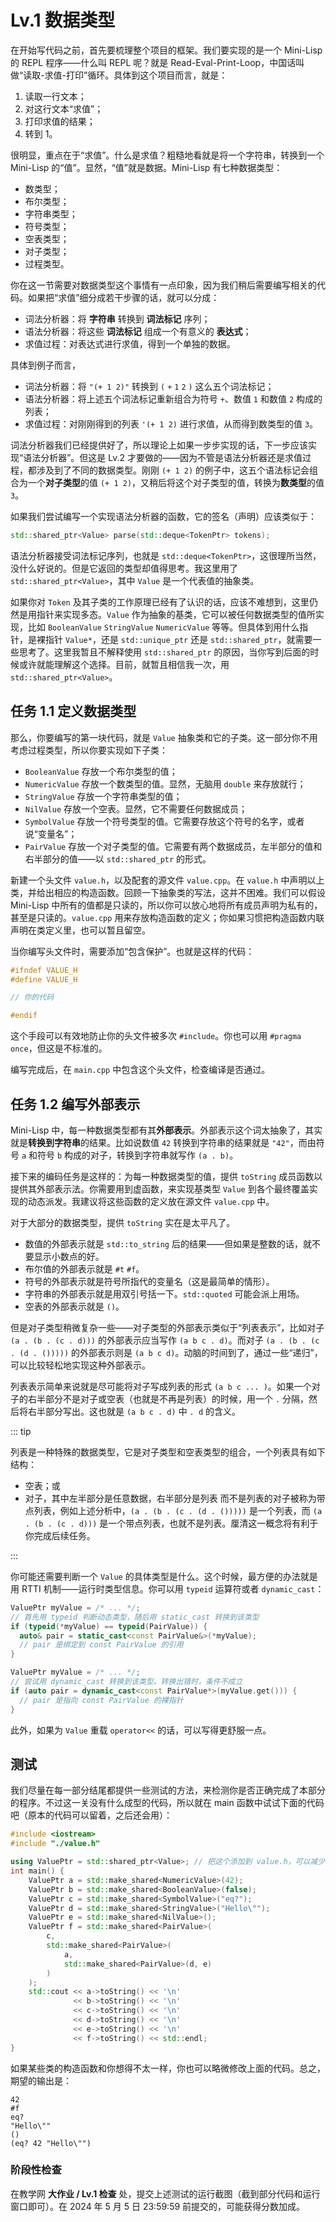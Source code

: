 # Lv.1 数据类型

在开始写代码之前，首先要梳理整个项目的框架。我们要实现的是一个 Mini-Lisp 的 REPL 程序——什么叫 REPL 呢？就是 Read-Eval-Print-Loop，中国话叫做“读取-求值-打印”循环。具体到这个项目而言，就是：
1. 读取一行文本；
2. 对这行文本“求值”；
3. 打印求值的结果；
4. 转到 1。

很明显，重点在于“求值”。什么是求值？粗糙地看就是将一个字符串，转换到一个 Mini-Lisp 的“值”。显然，“值”就是数据。Mini-Lisp 有七种数据类型：
- 数类型；
- 布尔类型；
- 字符串类型；
- 符号类型；
- 空表类型；
- 对子类型；
- 过程类型。

你在这一节需要对数据类型这个事情有一点印象，因为我们稍后需要编写相关的代码。如果把“求值”细分成若干步骤的话，就可以分成：
- 词法分析器：将 **字符串** 转换到 **词法标记** 序列；
- 语法分析器：将这些 **词法标记** 组成一个有意义的 **表达式**；
- 求值过程：对表达式进行求值，得到一个单独的数据。

具体到例子而言，
- 词法分析器：将 `"(+ 1 2)"` 转换到 `(` `+` `1` `2` `)` 这么五个词法标记；
- 语法分析器：将上述五个词法标记重新组合为符号 `+`、数值 `1` 和数值 `2` 构成的列表；
- 求值过程：对刚刚得到的列表 `'(+ 1 2)` 进行求值，从而得到数类型的值 `3`。

词法分析器我们已经提供好了，所以理论上如果一步步实现的话，下一步应该实现“语法分析器”。但这是 Lv.2 才要做的——因为不管是语法分析器还是求值过程，都涉及到了不同的数据类型。刚刚 `(+ 1 2)` 的例子中，这五个语法标记会组合为一个**对子类型**的值 `(+ 1 2)`，又稍后将这个对子类型的值，转换为**数类型**的值 `3`。

如果我们尝试编写一个实现语法分析器的函数，它的签名（声明）应该类似于：

```cpp
std::shared_ptr<Value> parse(std::deque<TokenPtr> tokens);
```

语法分析器接受词法标记序列，也就是 `std::deque<TokenPtr>`，这很理所当然，没什么好说的。但是它返回的类型却值得思考。我这里用了 `std::shared_ptr<Value>`，其中 `Value` 是一个代表值的抽象类。

如果你对 `Token` 及其子类的工作原理已经有了认识的话，应该不难想到，这里仍然是用指针来实现多态。`Value` 作为抽象的基类，它可以被任何数据类型的值所实现，比如 `BooleanValue` `StringValue` `NumericValue` 等等。但具体到用什么指针，是裸指针 `Value*`，还是 `std::unique_ptr` 还是 `std::shared_ptr`，就需要一些思考了。这里我暂且不解释使用 `std::shared_ptr` 的原因，当你写到后面的时候或许就能理解这个选择。目前，就暂且相信我一次，用 `std::shared_ptr<Value>`。

## 任务 1.1 定义数据类型

那么，你要编写的第一块代码，就是 `Value` 抽象类和它的子类。这一部分你不用考虑过程类型，所以你要实现如下子类：
- `BooleanValue` 存放一个布尔类型的值；
- `NumericValue` 存放一个数类型的值。显然，无脑用 `double` 来存放就行；
- `StringValue` 存放一个字符串类型的值；
- `NilValue` 存放一个空表。显然，它不需要任何数据成员；
- `SymbolValue` 存放一个符号类型的值。它需要存放这个符号的名字，或者说“变量名”；
- `PairValue` 存放一个对子类型的值。它需要有两个数据成员，左半部分的值和右半部分的值——以 `std::shared_ptr` 的形式。

新建一个头文件 `value.h`，以及配套的源文件 `value.cpp`。在 `value.h` 中声明以上类，并给出相应的构造函数。回顾一下抽象类的写法，这并不困难。我们可以假设 Mini-Lisp 中所有的值都是只读的，所以你可以放心地将所有成员声明为私有的，甚至是只读的。`value.cpp` 用来存放构造函数的定义；你如果习惯把构造函数内联声明在类定义里，也可以暂且留空。

当你编写头文件时，需要添加“包含保护”。也就是这样的代码：

```cpp
#ifndef VALUE_H
#define VALUE_H

// 你的代码

#endif
```

这个手段可以有效地防止你的头文件被多次 `#include`。你也可以用 `#pragma once`，但这是不标准的。

编写完成后，在 `main.cpp` 中包含这个头文件，检查编译是否通过。

## 任务 1.2 编写外部表示

Mini-Lisp 中，每一种数据类型都有其**外部表示**。外部表示这个词太抽象了，其实就是**转换到字符串**的结果。比如说数值 `42` 转换到字符串的结果就是 `"42"`，而由符号 `a` 和符号 `b` 构成的对子，转换到字符串就写作 `(a . b)`。

接下来的编码任务是这样的：为每一种数据类型的值，提供 `toString` 成员函数以提供其外部表示法。你需要用到虚函数，来实现基类型 `Value` 到各个最终覆盖实现的动态派发。我建议将这些函数的定义放在源文件 `value.cpp` 中。

对于大部分的数据类型，提供 `toString` 实在是太平凡了。
- 数值的外部表示就是 `std::to_string` 后的结果——但如果是整数的话，就不要显示小数点的好。
- 布尔值的外部表示就是 `#t` `#f`。
- 符号的外部表示就是符号所指代的变量名（这是最简单的情形）。
- 字符串的外部表示就是用双引号括一下。`std::quoted` 可能会派上用场。
- 空表的外部表示就是 `()`。

但是对子类型稍微复杂一些——对子类型的外部表示类似于“列表表示”，比如对子 `(a . (b . (c . d)))` 的外部表示应当写作 `(a b c . d)`。而对子 `(a . (b . (c . (d . ()))))` 的外部表示则是 `(a b c d)`。动脑的时间到了，通过一些“递归”，可以比较轻松地实现这种外部表示。

列表表示简单来说就是尽可能将对子写成列表的形式 `(a b c ... )`。如果一个对子的右半部分不是对子或空表（也就是不再是列表）的时候，用一个 `.` 分隔，然后将右半部分写出。这也就是 `(a b c . d)` 中 `. d` 的含义。


::: tip

列表是一种特殊的数据类型，它是对子类型和空表类型的组合，一个列表具有如下结构：
- 空表；或
- 对子，其中左半部分是任意数据，右半部分是列表
而不是列表的对子被称为带点列表，例如上述分析中，`(a . (b . (c . (d . ()))))` 是一个列表，而 `(a . (b . (c . d)))` 是一个带点列表，也就不是列表。厘清这一概念将有利于你完成后续任务。

:::

你可能还需要判断一个 `Value` 的具体类型是什么。这个时候，最方便的办法就是用 RTTI 机制——运行时类型信息。你可以用 `typeid` 运算符或者 `dynamic_cast`：

<CodeGroup>
  <CodeGroupItem title="type_id">

```cpp
ValuePtr myValue = /* ... */;
// 首先用 typeid 判断动态类型，随后用 static_cast 转换到该类型
if (typeid(*myValue) == typeid(PairValue)) {
  auto& pair = static_cast<const PairValue&>(*myValue);
  // pair 是绑定到 const PairValue 的引用
}
```

  </CodeGroupItem>
  <CodeGroupItem title="dynamic_cast">

```cpp
ValuePtr myValue = /* ... */;
// 尝试用 dynamic_cast 转换到该类型。转换出错时，条件不成立
if (auto pair = dynamic_cast<const PairValue*>(myValue.get())) {
  // pair 是指向 const PairValue 的裸指针
}
```

  </CodeGroupItem>
</CodeGroup>

此外，如果为 `Value` 重载 `operator<<` 的话，可以写得更舒服一点。

## 测试

我们尽量在每一部分结尾都提供一些测试的方法，来检测你是否正确完成了本部分的程序。不过这一关没有什么成型的代码，所以就在 main 函数中试试下面的代码吧（原本的代码可以留着，之后还会用）：

```cpp
#include <iostream>
#include "./value.h"

using ValuePtr = std::shared_ptr<Value>; // 把这个添加到 value.h，可以减少许多重复的代码。
int main() {
    ValuePtr a = std::make_shared<NumericValue>(42);
    ValuePtr b = std::make_shared<BooleanValue>(false);
    ValuePtr c = std::make_shared<SymbolValue>("eq?");
    ValuePtr d = std::make_shared<StringValue>("Hello\"");
    ValuePtr e = std::make_shared<NilValue>();
    ValuePtr f = std::make_shared<PairValue>(
        c,
        std::make_shared<PairValue>(
            a,
            std::make_shared<PairValue>(d, e)
        )
    );
    std::cout << a->toString() << '\n'
              << b->toString() << '\n'
              << c->toString() << '\n'
              << d->toString() << '\n'
              << e->toString() << '\n'
              << f->toString() << std::endl;
}
```

如果某些类的构造函数和你想得不太一样，你也可以略微修改上面的代码。总之，期望的输出是：

```
42
#f
eq?
"Hello\""
()
(eq? 42 "Hello\"")
```

### 阶段性检查

在教学网 **大作业 / Lv.1 检查** 处，提交上述测试的运行截图（截到部分代码和运行窗口即可）。在 2024 年 5 月 5 日 23:59:59 前提交的，可能获得分数加成。

